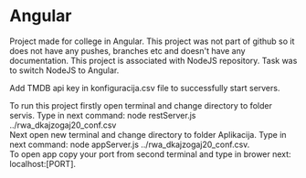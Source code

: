 # Angular
Project made for college in Angular. This project was not part of github so it does not have any pushes, branches etc and doesn't have any documentation. This project is associated with NodeJS repository. Task was to switch NodeJS to Angular.  

Add TMDB api key in konfiguracija.csv file to successfully start servers.  

To run this project firstly open terminal and change directory to folder servis. Type in next command: node restServer.js ../rwa_dkajzogaj20_conf.csv  
Next open new terminal and change directory to folder Aplikacija. Type in next command: node appServer.js ../rwa_dkajzogaj20_conf.csv.  
To open app copy your port from second terminal and type in brower next: localhost:[PORT].
